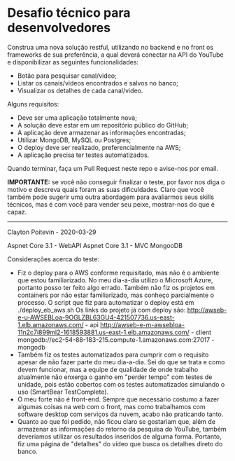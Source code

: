 # Desafio técnico para desenvolvedores

Construa uma nova solução restful, utilizando no backend e no front os frameworks de sua preferência, a qual deverá conectar na API do YouTube e disponibilizar as seguintes funcionalidades:

- Botão para pesquisar canal/video;
- Listar os canais/videos encontrados e salvos no banco;
- Visualizar os detalhes de cada canal/video.

Alguns requisitos:

- Deve ser uma aplicação totalmente nova;
- A solução deve estar em um repositório público do GitHub;
- A aplicação deve armazenar as informações encontradas;
- Utilizar MongoDB,  MySQL ou Postgres;
- O deploy deve ser realizado, preferencialmente na AWS;
- A aplicação precisa ter testes automatizados.

Quando terminar, faça um Pull Request neste repo e avise-nos por email.

**IMPORTANTE:** se você não conseguir finalizar o teste, por favor nos diga o motivo e descreva quais foram as suas dificuldades. Claro que você também pode sugerir uma outra abordagem para avaliarmos seus skills técnicos, mas é com você para vender seu peixe, mostrar-nos do que é capaz.


------------------------

Clayton Poitevin - 2020-03-29

Aspnet Core 3.1 - WebAPI 
Aspnet Core 3.1 - MVC
MongooDB

Considerações acerca do teste:

- Fiz o deploy para o AWS conforme requisitado, mas não é o ambiente que estou familiarizado. No meu dia-a-dia utilizo o Microsoft Azure, portanto posso ter feito algo errado. Também não fiz os projetos em containers por não estar familiarizado, mas conheço parcialmente o processo. O script que fiz para automatizar o deploy está em ./deploy_eb_aws.sh
Os links do projeto já com deploy são:
http://awseb-e-u-AWSEBLoa-9OGLZBL63GU4-421507736.us-east-1.elb.amazonaws.com/ - api
http://awseb-e-m-awsebloa-11n2c7i899ml2-1618593881.us-east-1.elb.amazonaws.com/ - client
mongodb://ec2-54-88-183-215.compute-1.amazonaws.com:27017 - mongodb
- Também fiz os testes automatizados para cumprir com o requisito apesar de não fazer parte do meu dia-a-dia. Sei do que se trata e como devem funcionar, mas a equipe de qualidade de onde trabalho atualmente não enxerga o ganho em "perder tempo" com testes de unidade, pois estão cobertos com os testes automatizados simulando o uso (SmartBear TestComplete).
- O meu forte não é front-end. Sempre que necessário costumo a fazer algumas coisas na web com o front, mas como trabalhamos com software desktop com serviços da nuvem, acabo não praticando tanto.
- Quanto ao que foi pedido, não ficou claro se gostariam que, além de armazenar as informações do retorno da pesquisa do YouTube, também deveriamos utilizar os resultados inseridos de alguma forma. Portanto, fiz uma página de "detalhes" do vídeo que busca os detalhes direto do banco.